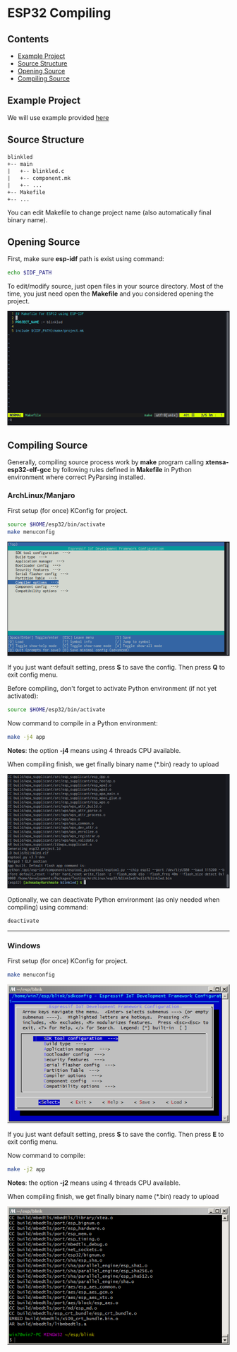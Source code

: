 # ESP32 Compiling

## Contents
- [Example Project](https://github.com/mekatronik-achmadi/md_tutorial/blob/master/electronic/tutorials/esp32_compile.md#example-project)
- [Source Structure](https://github.com/mekatronik-achmadi/md_tutorial/blob/master/electronic/tutorials/esp32_compile.md#source-structure)
- [Opening Source](https://github.com/mekatronik-achmadi/md_tutorial/blob/master/electronic/tutorials/esp32_compile.md#opening-source)
- [Compiling Source](https://github.com/mekatronik-achmadi/md_tutorial/blob/master/electronic/tutorials/esp32_compile.md#compiling-source)

## Example Project

We will use example provided [here](https://github.com/mekatronik-achmadi/md_tutorial/blob/master/electronic/tutorials/esp32_example.md)

## Source Structure

```
blinkled
+-- main
|   +-- blinkled.c
|   +-- component.mk
|   +-- ...
+-- Makefile
+-- ...
```

You can edit Makefile to change project name (also automatically final binary name).

## Opening Source

First, make sure **esp-idf** path is exist using command:

```sh
echo $IDF_PATH
```


To edit/modify source, just open files in your source directory.
Most of the time, you just need open the **Makefile** and you considered opening the project.

![images](images/esp32vim.png?raw=true)

## Compiling Source

Generally, compiling source process work by **make** program calling **xtensa-esp32-elf-gcc** by following rules defined in **Makefile** in Python environment where correct PyParsing installed.

### ArchLinux/Manjaro

First setup (for once) KConfig for project.

```sh
source $HOME/esp32/bin/activate
make menuconfig
```

![images](images/esp32config.png?raw=true)

If you just want default setting, press **S** to save the config.
Then press **Q** to exit config menu.

Before compiling, don't forget to activate Python environment (if not yet activated):

```sh
source $HOME/esp32/bin/activate
```

Now command to compile in a Python environment:

```sh
make -j4 app
```

**Notes**: the option **-j4** means using 4 threads CPU available.

When compiling finish, we get finally binary name (*.bin) ready to upload

![images](images/esp32build.png?raw=true)

Optionally, we can deactivate Python environment (as only needed when compiling) using command:

```sh
deactivate
```

---

### Windows

First setup (for once) KConfig for project.

```sh
make menuconfig
```

![images](images/esp32win4.PNG?raw=true)

If you just want default setting, press **S** to save the config.
Then press **E** to exit config menu.

Now command to compile:

```sh
make -j2 app
```

**Notes**: the option **-j2** means using 4 threads CPU available.

When compiling finish, we get finally binary name (*.bin) ready to upload

![images](images/esp32win5.PNG?raw=true)